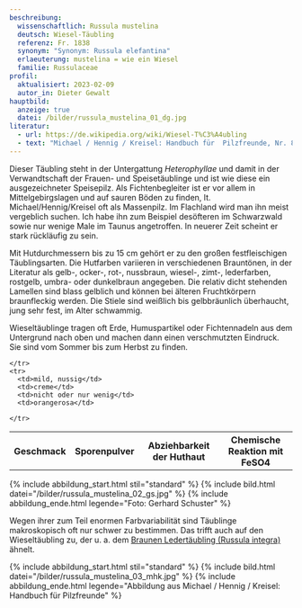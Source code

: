 ```yaml
---
beschreibung:
  wissenschaftlich: Russula mustelina
  deutsch: Wiesel-Täubling
  referenz: Fr. 1838
  synonym: "Synonym: Russula elefantina"
  erlaeuterung: mustelina = wie ein Wiesel
  familie: Russulaceae
profil:
  aktualisiert: 2023-02-09
  autor_in: Dieter Gewalt
hauptbild:
  anzeige: true
  datei: /bilder/russula_mustelina_01_dg.jpg
literatur:
  - url: https://de.wikipedia.org/wiki/Wiesel-T%C3%A4ubling
  - text: "Michael / Hennig / Kreisel: Handbuch für  Pilzfreunde, Nr. 83 S. 256"
---
```

Dieser Täubling steht in der Untergattung *Heterophyllae* und damit in der Verwandtschaft der Frauen- und Speisetäublinge und ist wie diese ein ausgezeichneter Speisepilz. Als Fichtenbegleiter ist er vor allem in Mittelgebirgslagen und auf sauren Böden zu finden, lt. Michael/Hennig/Kreisel oft als Massenpilz. Im Flachland wird man ihn meist vergeblich suchen. Ich habe ihn zum Beispiel desöfteren im Schwarzwald sowie nur wenige Male im Taunus angetroffen. In neuerer Zeit scheint er stark rückläufig zu sein.

Mit Hutdurchmessern bis zu 15 cm gehört er zu den großen festfleischigen Täublingsarten. Die Hutfarben variieren in verschiedenen Brauntönen, in der Literatur als gelb-, ocker-, rot-, nussbraun, wiesel-, zimt-, lederfarben, rostgelb, umbra- oder dunkelbraun angegeben. Die relativ dicht stehenden Lamellen sind blass gelblich und können bei älteren Fruchtkörpern braunfleckig werden. Die Stiele sind weißlich bis gelbbräunlich überhaucht, jung sehr fest, im Alter schwammig.

Wieseltäublinge tragen oft Erde, Humuspartikel oder Fichtennadeln aus dem Untergrund nach oben und machen dann einen verschmutzten Eindruck. Sie sind vom Sommer bis zum Herbst zu finden.

<div class="table-responsive">
  <table class="table taeubling">
    <tr>
      <th rowspan="2">Geschmack</th>
      <th rowspan="2">Sporenpulver</th>
      <th rowspan="2">Abziehbarkeit der Huthaut</th>
      <th colspan="3" class="text-center">Chemische Reaktion mit FeSO4</th>
    </tr>
    <tr>
      
      
    </tr>
    <tr>
      <td>mild, nussig</td>
      <td>creme</td>
      <td>nicht oder nur wenig</td>
      <td>orangerosa</td>
       
    </tr>
  </table>
</div>

{% include abbildung_start.html stil="standard" %}
{% include bild.html datei="/bilder/russula_mustelina_02_gs.jpg" %}
{% include abbildung_ende.html legende="Foto: Gerhard Schuster" %}

Wegen ihrer zum Teil enormen Farbvariabilität sind Täublinge makroskopisch oft nur schwer zu bestimmen. Das trifft auch auf den Wieseltäubling zu, der u. a. dem [Braunen Ledertäubling (Russula integra)](/pilze/russula-integra-brauner-ledertäubling) ähnelt.

{% include abbildung_start.html stil="standard" %}
{% include bild.html datei="/bilder/russula_mustelina_03_mhk.jpg" %}
{% include abbildung_ende.html legende="Abbildung aus Michael / Hennig / Kreisel: Handbuch für  Pilzfreunde" %}